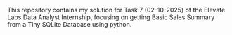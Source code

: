 This repository contains my solution for Task 7 (02-10-2025) of the Elevate Labs Data Analyst Internship, focusing on getting Basic Sales Summary from a Tiny SQLite Database using python.
